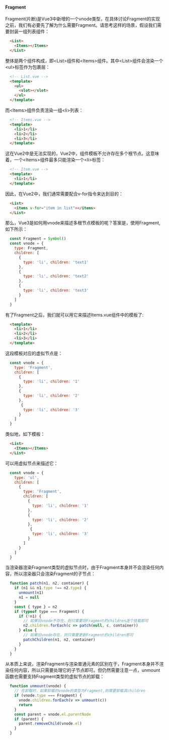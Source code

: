 <!-- slide -->
#### Fragment

Fragment(片断)是Vue3中新增的一个vnode类型，在具体讨论Fragment的实现之前，我们有必要先了解为什么需要Fragment。请思考这样的场景，假设我们需要封装一组列表组件：

```html
  <List>
    <Items></Items>
  </List>
```
<!-- slide -->

整体是两个组件构成，即\<List>组件和\<Items>组件。其中\<List>组件会渲染一个\<ul>标签作为包裹层：

```html
  <!-- List.vue -->
  <template>
    <ul>
      <slot></slot>
    </ul>
  </template>
```

<!-- slide -->

而\<Items>组件负责渲染一组\<li>列表：

```html
  <!-- Items.vue -->
  <template>
    <li>1</li>
    <li>2</li>
    <li>3</li>
  </template>
```

<!-- slide -->

这在Vue2中是无法实现的，Vue2中，组件模板不允许存在多个根节点。这意味着，一个\<Items>组件最多只能渲染一个\<li>标签：

```html
  <!-- Item.vue -->
  <template>
    <li>1</li>
  </template>
```

<!-- slide -->

因此，在Vue2中，我们通常需要配合v-for指令来达到目的：

```html
  <List>
    <items v-for="item in list"></items>
  </List>
```

<!-- slide -->

那么，Vue3是如何用vnode来描述多根节点模板的呢？答案是，使用Fragment,如下所示：

```javascript
  const Fragment = Symbol()
  const vnode = {
    type: Fragment,
    children: [
      {
        type: 'li', children: 'text1'
      },
      {
        type: 'li', children: 'text2'
      },
      {
        type: 'li', children: 'text3'
      }
    ]
  }
```
<!-- slide -->

有了Fragment之后，我们就可以用它来描述Items.vue组件中的模板了:

```html
  <template>
    <li>1</li>
    <li>2</li>
    <li>3</li>
  </template>
```

<!-- slide -->

这段模板对应的虚拟节点是：

```javascript
  const vnode = {
    type: 'Fragment',
    children: [
      {
        type: 'li', children: '1'
      },
      {
        type: 'li', children: '2'
      },
       {
        type: 'li', children: '3'
      }
    ]
  }
```

<!-- slide -->

类似地，如下模板：

```html
  <List>
    <Items></Items>
  </List>
```

<!-- slide -->

可以用虚拟节点来描述它：

```javascript
  const vnode = {
    type: 'ul',
    children: [
      {
        type: 'Fragment',
        children: [
          {
            type: 'li', children: '1'
          },
          {
            type: 'li', children: '2'
          },
           {
            type: 'li', children: '3'
          }
        ]
      }
    ]
  }
```

<!-- slide -->

当渲染器渲染Fragment类型的虚拟节点时，由于Fragment本身并不会渲染任何内容，所以渲染器只会渲染Fragment的子节点：
<!-- slide -->
```javascript
  function patch(n1, n2, container) {
    if (n1 && n1.type !== n2.type) {
      unmount(n1)
      n1 = null
    }
    const { type } = n2
    if (typeof type === Fragment) {
      if (!n1) {
        // 如果旧vnode不存在，则只需要将Fragment的children逐个挂载即可
        n2.children.forEach(c => patch(null, c, container))
      } else {
        // 如果旧vnode存在，则只需要更新Fragment的children即可
        patchChildren(n1, n2, container)
      }
    }
  }
```
<!-- slide -->

从本质上来说，渲染Fragment与渲染普通元素的区别在于，Fragment本身并不渲染任何内容，所以只需要处理它的子节点即可。但仍然需要注意一点，unmount函数也需要支持Fragment类型的虚拟节点的卸载：

```javascript
  function unmount(vnode) {
    // 在卸载时，如果卸载的vnode的类型为Fragment,则需要卸载其children
    if (vnode.type === Fragment) {
      vnode.children.forEach(v => unmount(c))
      return
    }
    const parent = vnode.el.parentNode
    if (parent) {
      parent.removeChild(vnode.el)
    }
  }
```